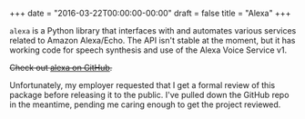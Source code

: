 +++
date = "2016-03-22T00:00:00-00:00"
draft = false
title = "Alexa"
+++

`alexa` is a Python library that interfaces with and automates various services related to
Amazon Alexa/Echo. The API isn't stable at the moment, but it has working code for
speech synthesis and use of the Alexa Voice Service v1.

<s>Check out [alexa on GitHub](https://github.com/schlarpc/alexa).</s>

Unfortunately, my employer requested that I get a formal review of this package before releasing it
to the public. I've pulled down the GitHub repo in the meantime, pending me caring enough to get the
project reviewed.
